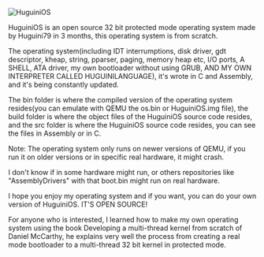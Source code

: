 ![HuguiniOS](https://github.com/user-attachments/assets/8626dd3d-c1d2-4648-8adf-29595efa4268)

HuguiniOS is an open source 32 bit protected mode operating system made by Huguini79 in 3 months, this operating system is from scratch.

The operating system(including IDT interrumptions, disk driver, gdt descriptor, kheap, string, pparser, paging, memory heap etc, I/O ports, A SHELL, ATA driver, my own bootloader without using GRUB, AND MY OWN INTERPRETER CALLED HUGUINILANGUAGE), it's wrote in C and Assembly, and it's being constantly updated.

The bin folder is where the compiled version of the operating system resides(you can emulate with QEMU the os.bin or HuguiniOS.img file), the build folder is where the object files of the HuguiniOS source code resides, and the src folder is where the HuguiniOS source code resides, you can see the files in Assembly or in C.

Note: The operating system only runs on newer versions of QEMU, if you run it on older versions or in specific real hardware, it might crash.

I don't know if in some hardware might run, or others repositories like "AssemblyDrivers" with that boot.bin might run on real hardware.

I hope you enjoy my operating system and if you want, you can do your own version of HuguiniOS. IT'S OPEN SOURCE!

For anyone who is interested, I learned how to make my own operating system using the book Developing a multi-thread kernel from scratch of Daniel McCarthy, he explains very well the process from creating a real mode bootloader to a multi-thread 32 bit kernel in protected mode.
